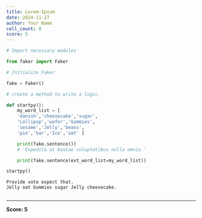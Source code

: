 ```yaml
---
title: Lorem-Ipsum
date: 2024-11-27
author: Your Name
cell_count: 8
score: 5
---
```


```python
# Import necessary modules
```


```python
from faker import Faker
```


```python
# Initialize Faker
```


```python
fake = Faker()
```


```python
# create a method to write a logic.
```


```python
def startpy():
    my_word_list = [
    'danish','cheesecake','sugar',
    'Lollipop','wafer','Gummies',
    'sesame','Jelly','beans',
    'pie','bar','Ice','oat' ]

    print(fake.sentence())
    # 'Expedita at beatae voluptatibus nulla omnis.'

    print(fake.sentence(ext_word_list=my_word_list))
```


```python
startpy()
```

    Provide vote expect that.
    Jelly oat Gummies sugar Jelly cheesecake.



```python

```


---
**Score: 5**
